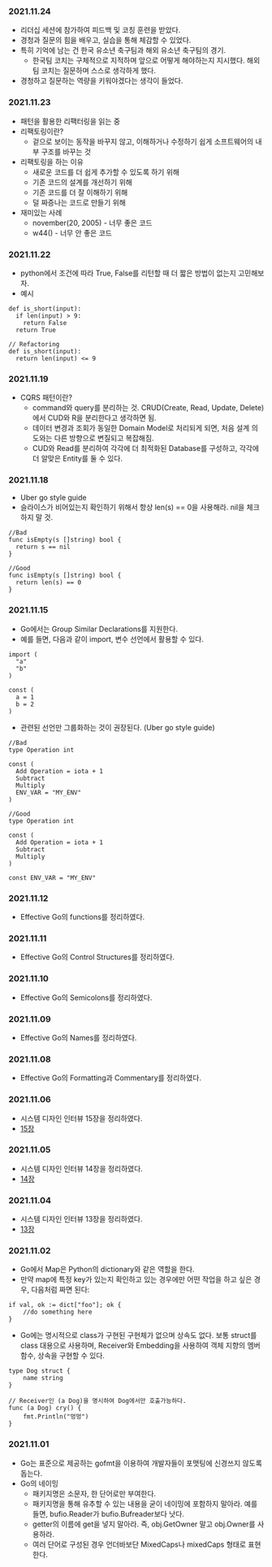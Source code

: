 ### 2021.11.24
- 리더십 세션에 참가하여 피드백 및 코칭 훈련을 받았다.
- 경청과 질문의 힘을 배우고, 실습을 통해 체감할 수 있었다.
- 특히 기억에 남는 건 한국 유소년 축구팀과 해외 유소년 축구팀의 경기.
  - 한국팀 코치는 구체적으로 지적하며 앞으로 어떻게 해야하는지 지시했다. 해외팀 코치는 질문하며 스스로 생각하게 했다.
- 경청하고 질문하는 역량을 키워야겠다는 생각이 들었다.

### 2021.11.23
- 패턴을 활용한 리팩터링을 읽는 중
- 리팩토링이란?
  - 겉으로 보이는 동작을 바꾸지 않고, 이해하거나 수정하기 쉽게 소프트웨어의 내부 구조를 바꾸는 것
- 리팩토링을 하는 이유
  - 새로운 코드를 더 쉽게 추가할 수 있도록 하기 위해
  - 기존 코드의 설계를 개선하기 위해
  - 기존 코드를 더 잘 이해하기 위해
  - 덜 짜증나는 코드로 만들기 위해
- 재미있는 사례
  - november(20, 2005) - 너무 좋은 코드
  - w44() - 너무 안 좋은 코드

### 2021.11.22
- python에서 조건에 따라 True, False를 리턴할 때 더 짧은 방법이 없는지 고민해보자.
- 예시
```
def is_short(input):
  if len(input) > 9:
    return False
  return True

// Refactoring
def is_short(input):
  return len(input) <= 9

```

### 2021.11.19
- CQRS 패턴이란?
  - command와 query를 분리하는 것. CRUD(Create, Read, Update, Delete)에서 CUD와 R을 분리한다고 생각하면 됨.
  - 데이터 변경과 조회가 동일한 Domain Model로 처리되게 되면, 처음 설계 의도와는 다른 방향으로 변질되고 복잡해짐.
  - CUD와 Read를 분리하여 각각에 더 최적화된 Database를 구성하고, 각각에 더 알맞은 Entity를 둘 수 있다.

### 2021.11.18
- Uber go style guide
- 슬라이스가 비어있는지 확인하기 위해서 항상 len(s) == 0을 사용해라. nil을 체크하지 말 것.

```
//Bad
func isEmpty(s []string) bool {
  return s == nil
}

//Good
func isEmpty(s []string) bool {
  return len(s) == 0
}
```

### 2021.11.15
- Go에서는 Group Similar Declarations를 지원한다.
- 예를 들면, 다음과 같이 import, 변수 선언에서 활용할 수 있다.
```
import (
  "a"
  "b"
)

const (
  a = 1
  b = 2
)

```
- 관련된 선언만 그룹화하는 것이 권장된다. (Uber go style guide)
```
//Bad
type Operation int

const (
  Add Operation = iota + 1
  Subtract
  Multiply
  ENV_VAR = "MY_ENV"
)

//Good
type Operation int

const (
  Add Operation = iota + 1
  Subtract
  Multiply
)

const ENV_VAR = "MY_ENV"

```


### 2021.11.12
- Effective Go의 functions를 정리하였다.

### 2021.11.11
- Effective Go의 Control Structures를 정리하였다.
### 2021.11.10
- Effective Go의 Semicolons를 정리하였다.
### 2021.11.09
- Effective Go의 Names를 정리하였다.
### 2021.11.08
- Effective Go의 Formatting과 Commentary를 정리하였다.
### 2021.11.06
- 시스템 디자인 인터뷰 15장을 정리하였다.
- [15장](https://til.muuty.me/topics/system-interviews/15)
### 2021.11.05
- 시스템 디자인 인터뷰 14장을 정리하였다.
- [14장](https://til.muuty.me/topics/system-interviews/14)
### 2021.11.04
- 시스템 디자인 인터뷰 13장을 정리하였다.
- [13장](https://til.muuty.me/topics/system-interviews/13)

### 2021.11.02
- Go에서 Map은 Python의 dictionary와 같은 역할을 한다.
- 만약 map에 특정 key가 있는지 확인하고 있는 경우에만 어떤 작업을 하고 싶은 경우, 다음처럼 짜면 된다:
```
if val, ok := dict["foo"]; ok {
    //do something here
}
```
- Go에는 명시적으로 class가 구현된 구현체가 없으며 상속도 없다. 보통 struct를 class 대용으로 사용하며, Receiver와 Embedding을 사용하여 객체 지향의 멤버 함수, 상속을 구현할 수 있다.
```
type Dog struct {
	name string
}

// Receiver인 (a Dog)을 명시하여 Dog에서만 호출가능하다.
func (a Dog) cry() {
	fmt.Println("멍멍")
}

```

### 2021.11.01
- Go는 표준으로 제공하는 gofmt을 이용하여 개발자들이 포맷팅에 신경쓰지 않도록 돕는다.
- Go의 네이밍
    - 패키지명은 소문자, 한 단어로만 부여한다.
    - 패키지명을 통해 유추할 수 있는 내용을 굳이 네이밍에 포함하지 말아라. 예를 들면, bufio.Reader가 bufio.Bufreader보다 낫다.
    - getter의 이름에 get을 넣지 말아라. 즉, obj.GetOwner 말고 obj.Owner를 사용하라.
    - 여러 단어로 구성된 경우 언더바보단 MixedCaps나 mixedCaps 형태로 표현한다.